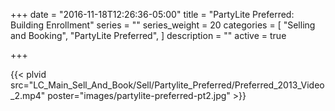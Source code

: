 +++
date = "2016-11-18T12:26:36-05:00"
title = "PartyLite Preferred: Building Enrollment"
series = ""
series_weight = 20
categories = [
  "Selling and Booking",
  "PartyLite Preferred",
]
description = ""
active = true

+++

{{< plvid src="LC_Main_Sell_And_Book/Sell/Partylite_Preferred/Preferred_2013_Video_2.mp4" poster="images/partylite-preferred-pt2.jpg" >}}
